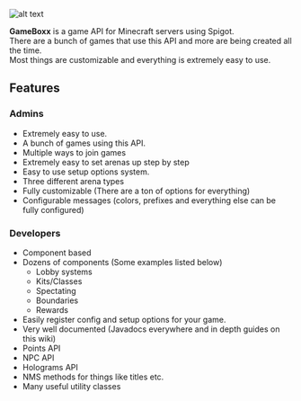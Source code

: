 ![alt text](http://gameboxx.info/_media/logo_small.png "Logo Title Text 1")  

<b>GameBoxx</b> is a game API for Minecraft servers using Spigot.  
There are a bunch of games that use this API and more are being created all the time.  
Most things are customizable and everything is extremely easy to use.

## Features
### Admins

+ Extremely easy to use.
+ A bunch of games using this API.
+ Multiple ways to join games
+ Extremely easy to set arenas up step by step
+ Easy to use setup options system.
+ Three different arena types
+ Fully customizable (There are a ton of options for everything)
+ Configurable messages (colors, prefixes and everything else can be fully configured)

### Developers

+ Component based
+ Dozens of components (Some examples listed below)
  + Lobby systems
  + Kits/Classes
  + Spectating
  + Boundaries
  + Rewards
+ Easily register config and setup options for your game.
+ Very well documented (Javadocs everywhere and in depth guides on this wiki)
+ Points API
+ NPC API
+ Holograms API
+ NMS methods for things like titles etc.
+ Many useful utility classes

